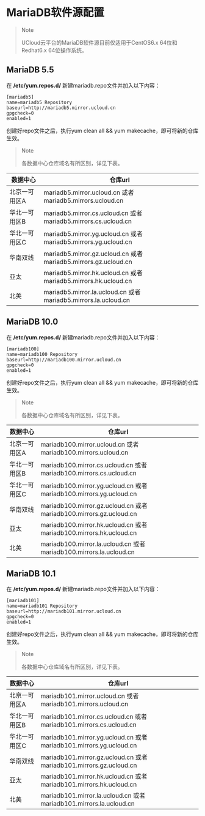 # MariaDB软件源配置

> Note
> 
> UCloud云平台的MariaDB软件源目前仅适用于CentOS6.x 64位和Redhat6.x 64位操作系统。

## MariaDB 5.5

在 **/etc/yum.repos.d/** 新建mariadb.repo文件并加入以下内容：

```
[mariadb5]
name=mariadb5 Repository
baseurl=http://mariadb5.mirror.ucloud.cn
gpgcheck=0
enabled=1
```

创建好repo文件之后，执行yum clean all && yum makecache，即可将新的仓库生效。

> Note
> 
> 各数据中心仓库域名有所区别，详见下表。


| 数据中心    | 仓库url                                                         |
| ------- | ------------------------------------------------------------- |
| 北京一可用区A | mariadb5.mirror.ucloud.cn 或者 mariadb5.mirrors.ucloud.cn       |
| 华北一可用区B | mariadb5.mirror.cs.ucloud.cn 或者 mariadb5.mirrors.cs.ucloud.cn |
| 华北一可用区C | mariadb5.mirror.yg.ucloud.cn 或者 mariadb5.mirrors.yg.ucloud.cn |
| 华南双线    | mariadb5.mirror.gz.ucloud.cn 或者 mariadb5.mirrors.gz.ucloud.cn |
| 亚太      | mariadb5.mirror.hk.ucloud.cn 或者 mariadb5.mirrors.hk.ucloud.cn |
| 北美      | mariadb5.mirror.la.ucloud.cn 或者 mariadb5.mirrors.la.ucloud.cn |

## MariaDB 10.0

在 **/etc/yum.repos.d/** 新建mariadb.repo文件并加入以下内容：

```
[mariadb100]
name=mariadb100 Repository
baseurl=http://mariadb100.mirror.ucloud.cn
gpgcheck=0
enabled=1
```

创建好repo文件之后，执行yum clean all && yum makecache，即可将新的仓库生效。

> Note
> 
> 各数据中心仓库域名有所区别，详见下表。


| 数据中心    | 仓库url                                                             |
| ------- | ----------------------------------------------------------------- |
| 北京一可用区A | mariadb100.mirror.ucloud.cn 或者 mariadb100.mirrors.ucloud.cn       |
| 华北一可用区B | mariadb100.mirror.cs.ucloud.cn 或者 mariadb100.mirrors.cs.ucloud.cn |
| 华北一可用区C | mariadb100.mirror.yg.ucloud.cn 或者 mariadb100.mirrors.yg.ucloud.cn |
| 华南双线    | mariadb100.mirror.gz.ucloud.cn 或者 mariadb100.mirrors.gz.ucloud.cn |
| 亚太      | mariadb100.mirror.hk.ucloud.cn 或者 mariadb100.mirrors.hk.ucloud.cn |
| 北美      | mariadb100.mirror.la.ucloud.cn 或者 mariadb100.mirrors.la.ucloud.cn |

## MariaDB 10.1

在 **/etc/yum.repos.d/** 新建mariadb.repo文件并加入以下内容：

```
[mariadb101]
name=mariadb101 Repository
baseurl=http://mariadb101.mirror.ucloud.cn
gpgcheck=0
enabled=1
```

创建好repo文件之后，执行yum clean all && yum makecache，即可将新的仓库生效。

> Note
> 
> 各数据中心仓库域名有所区别，详见下表。


| 数据中心    | 仓库url                                                             |
| ------- | ----------------------------------------------------------------- |
| 北京一可用区A | mariadb101.mirror.ucloud.cn 或者 mariadb101.mirrors.ucloud.cn       |
| 华北一可用区B | mariadb101.mirror.cs.ucloud.cn 或者 mariadb101.mirrors.cs.ucloud.cn |
| 华北一可用区C | mariadb101.mirror.yg.ucloud.cn 或者 mariadb101.mirrors.yg.ucloud.cn |
| 华南双线    | mariadb101.mirror.gz.ucloud.cn 或者 mariadb101.mirrors.gz.ucloud.cn |
| 亚太      | mariadb101.mirror.hk.ucloud.cn 或者 mariadb101.mirrors.hk.ucloud.cn |
| 北美      | mariadb101.mirror.la.ucloud.cn 或者 mariadb101.mirrors.la.ucloud.cn |
